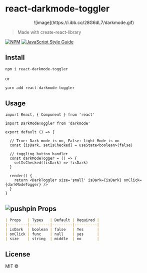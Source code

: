 # react-darkmode-toggler

<p align="center">
  ![image](https://i.ibb.co/28G6dL7/darkmode.gif)
</p>

> Made with create-react-library

[![NPM](https://img.shields.io/npm/v/darkmode.svg)](https://www.npmjs.com/package/react-darkmode-toggler) [![JavaScript Style Guide](https://img.shields.io/badge/code_style-standard-brightgreen.svg)](https://standardjs.com)

## Install

```bash
npm i react-darkmode-toggler
```

or

```bash
yarn add react-darkmode-toggler
```

## Usage

```tsx
import React, { Component } from 'react'

import DarkModeToggler from 'darkmode'

export default () => {

  // True: Dark mode is on, False: light Mode is on
  const [isDark, setIsChecked] = useState<boolean>(false)

  // toggling button handler
  const darkModeTogger = () => {
    setIsChecked((isDark) => !isDark)
  }

  render() {
    return <DarkToggler size='small' isDark={isDark} onClick={darkModeTogger} />
  }
}
```

## [](https://github.com/lifeeric)![pushpin](https://github.githubassets.com/images/icons/emoji/unicode/1f4cc.png)  Props

```markdown
| Props   | Types   | Default | Required |
|---------|---------|---------|----------|
| isDark  | boolean | false   | Yes      |
| onClick | func    | null    | yes      |
| size    | string  | middle  | no       |
```


## License

MIT © [](https://github.com/)
